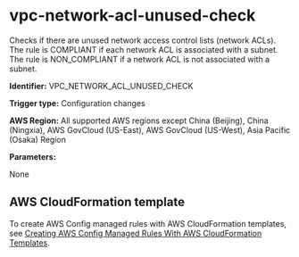 # vpc\-network\-acl\-unused\-check<a name="vpc-network-acl-unused-check"></a>

Checks if there are unused network access control lists \(network ACLs\)\. The rule is COMPLIANT if each network ACL is associated with a subnet\. The rule is NON\_COMPLIANT if a network ACL is not associated with a subnet\.

**Identifier:** VPC\_NETWORK\_ACL\_UNUSED\_CHECK

**Trigger type:** Configuration changes

**AWS Region:** All supported AWS regions except China \(Beijing\), China \(Ningxia\), AWS GovCloud \(US\-East\), AWS GovCloud \(US\-West\), Asia Pacific \(Osaka\) Region

**Parameters:**

None  

## AWS CloudFormation template<a name="w29aac11c33c17b7d373c15"></a>

To create AWS Config managed rules with AWS CloudFormation templates, see [Creating AWS Config Managed Rules With AWS CloudFormation Templates](aws-config-managed-rules-cloudformation-templates.md)\.